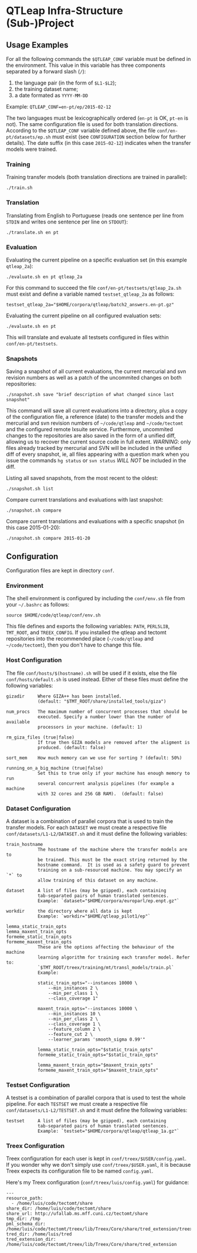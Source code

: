 # QTLeap Infra-Structure (Sub-)Project

## Usage Examples

For all the following commands the `$QTLEAP_CONF` variable must be defined in
 the environment. This value in this variable has three components separated
 by a forward slash (`/`):

  1. the language pair (in the form of `$L1-$L2`);
  2. the training dataset name;
  3. a date formated as `YYYY-MM-DD`

Example:  `QTLEAP_CONF=en-pt/ep/2015-02-12`

The two languages must be lexicographically ordered (`en-pt` is OK, `pt-en` is
 not). The same configuration file is used for both translation directions.
According to the `$QTLEAP_CONF` variable defined above, the file
 `conf/en-pt/datasets/ep.sh` must exist (see `CONFIGURATION` section below for
 further details). The date suffix (in this case `2015-02-12`) indicates when
 the transfer models were trained.

### Training

Training transfer models (both translation directions are trained in parallel):

    ./train.sh

### Translation

Translating from English to Portuguese (reads one sentence per line from
 `STDIN` and writes one sentence per line on `STDOUT`):

    ./translate.sh en pt

### Evaluation

Evaluating the current pipeline on a specific evaluation set (in this example
 `qtleap_2a`):

    ./evaluate.sh en pt qtleap_2a

For this command to succeed the file `conf/en-pt/testsets/qtleap_2a.sh`
 must exist and define a variable named `testset_qtleap_2a` as follows:

    testset_qtleap_2a="$HOME/corpora/qtleap/batch2_answers.en-pt.gz"

Evaluating the current pipeline on all configured evaluation sets:

    ./evaluate.sh en pt

This will translate and evaluate all testsets configured in files within
 `conf/en-pt/testsets`.


### Snapshots

Saving a snapshot of all current evaluations, the current mercurial and svn
 revision numbers as well as a patch of the uncommited changes on both
 repositories:

    ./snapshot.sh save "brief description of what changed since last snapshot"

This command will save all current evaluations into a directory, plus a copy of
 the configuration file, a reference (date) to the transfer models and the
 mercurial and svn revision numbers of `~/code/qtleap` and `~/code/tectomt` and
 the configured remote lxsuite service.
Furthermore, uncommited changes to the repositories are also saved in the form
 of a unified diff, allowing us to recover the current source code in full
 extent.
*WARNING*: only files already tracked by mercurial and SVN will be included in
 the unified diff of every snapshot, ie, all files appearing with a question
 mark when you issue the commands `hg status` or `svn status` *WILL NOT* be
 included in the diff.

Listing all saved snapshots, from the most recent to the oldest:

    ./snapshot.sh list

Compare current translations and evaluations with last snapshot:

    ./snapshot.sh compare

Compare current translations and evaluations with a specific snapshot (in this
 case 2015-01-20):

    ./snapshot.sh compare 2015-01-20



## Configuration


Configuration files are kept in directory `conf`.

### Environment

The shell environment is configured by including the `conf/env.sh` file from
 your `~/.bashrc` as follows:

    source $HOME/code/qtleap/conf/env.sh

This file defines and exports the following variables: `PATH`, `PERL5LIB`,
 `TMT_ROOT`, and `TREEX_CONFIG`. If you installed the qtleap and tectomt
 repositories into the recommended place (`~/code/qtleap` and
 `~/code/tectomt`), then you don't have to change this file.

### Host Configuration

The file `conf/hosts/$(hostname).sh` will be used if it exists, else the file
 `conf/hosts/default.sh` is used instead.
 Either of these files must define the following variables:

    gizadir     Where GIZA++ has been installed.
                (default: "$TMT_ROOT/share/installed_tools/giza")

    num_procs   The maximum number of concurrent processes that should be
                executed. Specify a number lower than the number of available
                processors in your machine. (default: 1)

    rm_giza_files (true|false)
                If true then GIZA models are removed after the aligment is
                produced. (default: false)

    sort_mem    How much memory can we use for sorting ? (default: 50%)

    running_on_a_big_machine (true|false)
                Set this to true only if your machine has enough memory to run
                several concurrent analysis pipelines (for example a machine
                with 32 cores and 256 GB RAM).  (default: false)


### Dataset Configuration

A dataset is a combination of parallel corpora that is used to train the
 transfer models.  For each `DATASET` we must create a respective file
 `conf/datasets/L1-L2/DATASET.sh` and it must define the following variables:

    train_hostname
                The hostname of the machine where the transfer models are to
                be trained. This must be the exact string returned by the
                hostname command.  It is used as a safety guard to prevent
                training on a sub-resourced machine. You may specify an `*` to
                allow training of this dataset on any machine.

    dataset     A list of files (may be gzipped), each containing
                tab-separated pairs of human translated sentences.
                Example: `dataset="$HOME/corpora/europarl/ep.enpt.gz"`

    workdir     the directory where all data is kept
                Example: `workdir="$HOME/qtleap_pilot1/ep"`

    lemma_static_train_opts
    lemma_maxent_train_opts
    formeme_static_train_opts
    formeme_maxent_train_opts
                These are the options affecting the behaviour of the machine
                learning algorithm for training each transfer model. Refer to:
                `$TMT_ROOT/treex/training/mt/transl_models/train.pl`
                Example:

                static_train_opts="--instances 10000 \
                    --min_instances 2 \
                    --min_per_class 1 \
                    --class_coverage 1"

                maxent_train_opts="--instances 10000 \
                    --min_instances 10 \
                    --min_per_class 2 \
                    --class_coverage 1 \
                    --feature_column 2 \
                    --feature_cut 2 \
                    --learner_params 'smooth_sigma 0.99'"

                lemma_static_train_opts="$static_train_opts"
                formeme_static_train_opts="$static_train_opts"

                lemma_maxent_train_opts="$maxent_train_opts"
                formeme_maxent_train_opts="$maxent_train_opts"

### Testset Configuration

A testset is a combination of parallel corpora that is used to test the
 whole pipeline.  For each `TESTSET` we must create a respective file
 `conf/datasets/L1-L2/TESTSET.sh` and it must define the following variables:

    testset     A list of files (may be gzipped), each containing
                tab-separated pairs of human translated sentences.
                Example: `testset="$HOME/corpora/qtleap/qtleap_1a.gz"`

### Treex Configuration

Treex configuration for each user is kept in `conf/treex/$USER/config.yaml`.
If you wonder why we don't simply use `conf/treex/$USER.yaml`, it is because
Treex expects its configuration file to be named `config.yaml`.

Here's my Treex configuration (`conf/treex/luis/config.yaml`) for guidance:

    ---
    resource_path:
      - /home/luis/code/tectomt/share
    share_dir: /home/luis/code/tectomt/share
    share_url: http://ufallab.ms.mff.cuni.cz/tectomt/share
    tmp_dir: /tmp
    pml_schema_dir: /home/luis/code/tectomt/treex/lib/Treex/Core/share/tred_extension/treex/resources
    tred_dir: /home/luis/tred
    tred_extension_dir: /home/luis/code/tectomt/treex/lib/Treex/Core/share/tred_extension





